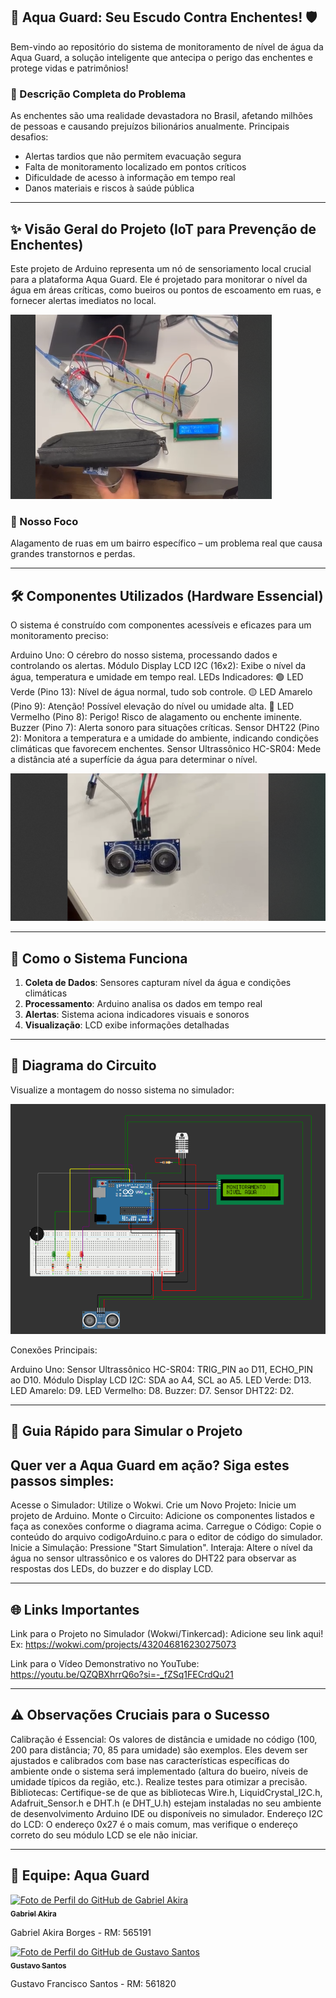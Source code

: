 ## 🌊 Aqua Guard: Seu Escudo Contra Enchentes! 🛡️

Bem-vindo ao repositório do sistema de monitoramento de nível de água da Aqua Guard, a solução inteligente que antecipa o perigo das enchentes e protege vidas e patrimônios!

### 📝 Descrição Completa do Problema
As enchentes são uma realidade devastadora no Brasil, afetando milhões de pessoas e causando prejuízos bilionários anualmente. Principais desafios:
- Alertas tardios que não permitem evacuação segura
- Falta de monitoramento localizado em pontos críticos
- Dificuldade de acesso à informação em tempo real
- Danos materiais e riscos à saúde pública

---

## ✨ Visão Geral do Projeto (IoT para Prevenção de Enchentes)
Este projeto de Arduino representa um nó de sensoriamento local crucial para a plataforma Aqua Guard. Ele é projetado para monitorar o nível da água em áreas críticas, como bueiros ou pontos de escoamento em ruas, e fornecer alertas imediatos no local.

![Protótipo Real](./images/prototipo.png)

### 🎯 Nosso Foco
Alagamento de ruas em um bairro específico – um problema real que causa grandes transtornos e perdas.

---

## 🛠️ Componentes Utilizados (Hardware Essencial)


O sistema é construído com componentes acessíveis e eficazes para um monitoramento preciso:

Arduino Uno: O cérebro do nosso sistema, processando dados e controlando os alertas.
Módulo Display LCD I2C (16x2): Exibe o nível da água, temperatura e umidade em tempo real.
LEDs Indicadores:
🟢 LED Verde (Pino 13): Nível de água normal, tudo sob controle.
🟡 LED Amarelo (Pino 9): Atenção! Possível elevação do nível ou umidade alta.
🔴 LED Vermelho (Pino 8): Perigo! Risco de alagamento ou enchente iminente.
Buzzer (Pino 7): Alerta sonoro para situações críticas.
Sensor DHT22 (Pino 2): Monitora a temperatura e a umidade do ambiente, indicando condições climáticas que favorecem enchentes.
Sensor Ultrassônico HC-SR04: Mede a distância até a superfície da água para determinar o nível.

![Sensor Ultrassônico](./images/SensorUltrassonico.png)

---

## 🧠 Como o Sistema Funciona


1. **Coleta de Dados**: Sensores capturam nível da água e condições climáticas
2. **Processamento**: Arduino analisa os dados em tempo real
3. **Alertas**: Sistema aciona indicadores visuais e sonoros
4. **Visualização**: LCD exibe informações detalhadas

---

## 🔌 Diagrama do Circuito

Visualize a montagem do nosso sistema no simulador:

![Imagem Simulador](./images/Simulador.png)

Conexões Principais:

Arduino Uno:
Sensor Ultrassônico HC-SR04: TRIG_PIN ao D11, ECHO_PIN ao D10.
Módulo Display LCD I2C: SDA ao A4, SCL ao A5.
LED Verde: D13.
LED Amarelo: D9.
LED Vermelho: D8.
Buzzer: D7.
Sensor DHT22: D2.

---

## 🚀 Guia Rápido para Simular o Projeto
## Quer ver a Aqua Guard em ação? Siga estes passos simples:

Acesse o Simulador: Utilize o Wokwi.
Crie um Novo Projeto: Inicie um projeto de Arduino.
Monte o Circuito: Adicione os componentes listados e faça as conexões conforme o diagrama acima.
Carregue o Código: Copie o conteúdo do arquivo codigoArduino.c para o editor de código do simulador.
Inicie a Simulação: Pressione "Start Simulation".
Interaja: Altere o nível da água no sensor ultrassônico e os valores do DHT22 para observar as respostas dos LEDs, do buzzer e do display LCD.

---

## 🌐 Links Importantes

Link para o Projeto no Simulador (Wokwi/Tinkercad): Adicione seu link aqui! Ex: https://wokwi.com/projects/432046816230275073

Link para o Vídeo Demonstrativo no YouTube: https://youtu.be/QZQBXhrrQ6o?si=-_fZSq1FECrdQu21

---

## ⚠️ Observações Cruciais para o Sucesso

Calibração é Essencial: Os valores de distância e umidade no código (100, 200 para distância; 70, 85 para umidade) são exemplos. Eles devem ser ajustados e calibrados com base nas características específicas do ambiente onde o sistema será implementado (altura do bueiro, níveis de umidade típicos da região, etc.). Realize testes para otimizar a precisão.
Bibliotecas: Certifique-se de que as bibliotecas Wire.h, LiquidCrystal_I2C.h, Adafruit_Sensor.h e DHT.h (e DHT_U.h) estejam instaladas no seu ambiente de desenvolvimento Arduino IDE ou disponíveis no simulador.
Endereço I2C do LCD: O endereço 0x27 é o mais comum, mas verifique o endereço correto do seu módulo LCD se ele não iniciar.

---

## 🤝 Equipe: Aqua Guard

[<img src="https://avatars.githubusercontent.com/u/203848085?v=4" width="80px;" alt="Foto de Perfil do GitHub de Gabriel Akira"/><br /><sub>**Gabriel Akira**</sub>](https://github.com/Gakira06)

Gabriel Akira Borges - RM: 565191

[<img src="https://avatars.githubusercontent.com/u/205759608?v=4" width="80px;" alt="Foto de Perfil do GitHub de Gustavo Santos"/><br /><sub>**Gustavo Santos**</sub>](https://github.com/gugasantos24)

Gustavo Francisco Santos - RM: 561820
